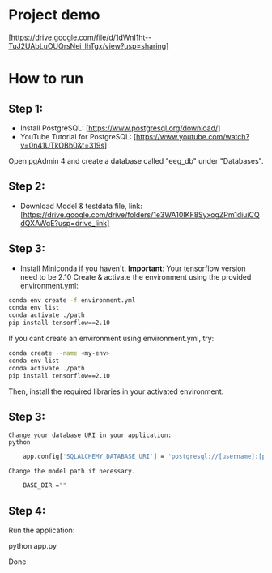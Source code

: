 # Project demo
[https://drive.google.com/file/d/1dWnI1ht--TuJ2UAbLuOUQrsNei_lhTgx/view?usp=sharing]
# How to run

## Step 1:
- Install PostgreSQL: [https://www.postgresql.org/download/]
- YouTube Tutorial for PostgreSQL: [https://www.youtube.com/watch?v=0n41UTkOBb0&t=319s]

Open pgAdmin 4 and create a database called "eeg_db" under "Databases".
## Step 2:
- Download Model & testdata file, link:
[https://drive.google.com/drive/folders/1e3WA10IKF8SyxogZPm1diuiCQdQXAWqE?usp=drive_link]
## Step 3:
- Install Miniconda if you haven't.
**Important**: Your tensorflow version need to be 2.10
Create & activate the environment using the provided environment.yml:
```bash
conda env create -f environment.yml
conda env list
conda activate ./path
pip install tensorflow==2.10
```
If you cant create an environment using environment.yml, try:
```bash
conda create --name <my-env>
conda env list
conda activate ./path
pip install tensorflow==2.10
```
Then, install the required libraries in your activated environment.

## Step 3:

    Change your database URI in your application:
    python
```bash
    app.config['SQLALCHEMY_DATABASE_URI'] = 'postgresql://[username]:[password]@localhost/eeg_db'
```
    Change the model path if necessary.
```bash
    BASE_DIR =""
```
## Step 4:

Run the application:

python app.py

Done

